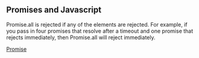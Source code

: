 ## Promises and Javascript

Promise.all is rejected if any of the elements are rejected. For example, if you pass in four promises that resolve after a timeout and one promise that rejects immediately, then Promise.all will reject immediately.

[Promise](https://developer.mozilla.org/en-US/docs/Web/JavaScript/Reference/Global_Objects/Promise/all)
